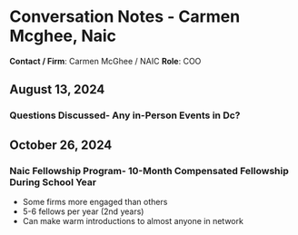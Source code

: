 # Conversation Notes - Carmen Mcghee, Naic

**Contact / Firm**: Carmen McGhee / NAIC
**Role**: COO

## August 13, 2024

### Questions Discussed- Any in-Person Events in Dc?


## October 26, 2024

### Naic Fellowship Program- 10-Month Compensated Fellowship During School Year

- Some firms more engaged than others
- 5-6 fellows per year (2nd years)
- Can make warm introductions to almost anyone in network